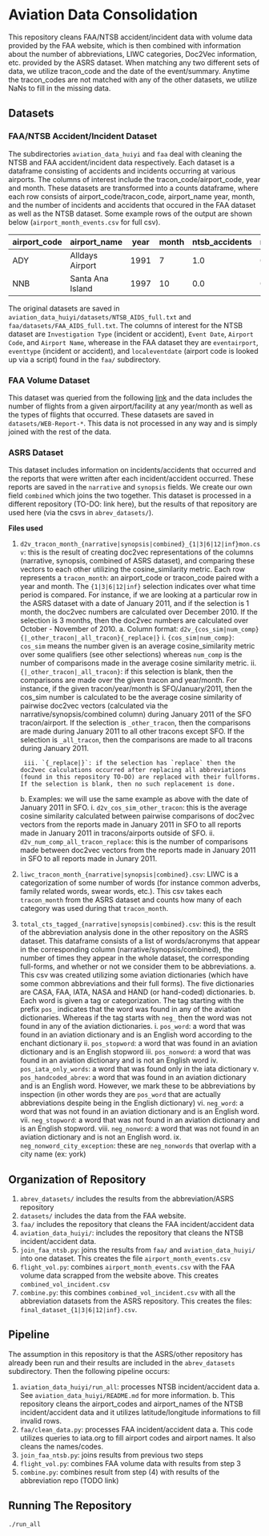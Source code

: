 # Aviation Data Consolidation
This repository cleans FAA/NTSB accident/incident data with volume data provided by the FAA website, which is then combined with information about the number of abbreviations, LIWC categories, Doc2Vec information, etc. provided by the ASRS dataset. When matching any two different sets of data, we utilize tracon\_code and the date of the event/summary. Anytime the tracon\_codes are not matched with any of the other datasets, we utilize NaNs to fill in the missing data.

## Datasets
### FAA/NTSB Accident/Incident Dataset
The subdirectories `aviation_data_huiyi` and `faa` deal with cleaning the NTSB and FAA accident/incident data respectively. Each dataset is a dataframe consisting of accidents and incidents occurring at various airports. The columns of interest include the tracon\_code/airport\_code, year and month. These datasets are transformed into a counts dataframe, where each row consists of airport\_code/tracon\_code, airport\_name year, month, and the number of incidents and accidents that occured in the FAA dataset as well as the NTSB dataset. Some example rows of the output are shown below (`airport_month_events.csv` for full csv).

| airport\_code | airport\_name | year | month | ntsb\_accidents | ntsb\_incidents | faa\_incidents | dataset |
| ------------- | ------------- | ---- | ----- | --------------- | --------------- | -------------- | ------- |
| ADY | Alldays Airport | 1991 | 7 | 1.0 | 0.0 | 0.0 | ntsb |
| NNB | Santa Ana Island | 1997 | 10 | 0.0 | 0.0 | 1.0 | faa |

The original datasets are saved in `aviation_data_huiyi/datasets/NTSB_AIDS_full.txt` and `faa/datasets/FAA_AIDS_full.txt`. The columns of interest for the NTSB dataset are `Investigation Type` (incident or accident), `Event Date`, `Airport Code`, and `Airport Name`, wherease in the FAA dataset they are `eventairport`, `eventtype` (incident or accident), and `localeventdate` (airport code is looked up via a script) found in the `faa/` subdirectory.

### FAA Volume Dataset
This dataset was queried from the following [link](https://aspm.faa.gov/opsnet/sys/tower.asp) and the data includes the number of flights from a given airport/facility at any year/month as well as the types of flights that occurred. These datasets are saved in `datasets/WEB-Report-*`. This data is not processed in any way and is simply joined with the rest of the data.

### ASRS Dataset
This dataset includes information on incidents/accidents that occurred and the reports that were written after each incident/accident occurred. These reports are saved in the `narrative` and `synopsis` fields. We create our own field `combined` which joins the two together. This dataset is processed in a different repository (TO-DO: link here), but the results of that repository are used here (via the csvs in `abrev_datasets/`). 

**Files used**
1. `d2v_tracon_month_{narrative|synopsis|combined}_{1|3|6|12|inf}mon.csv`: this is the result of creating doc2vec representations of the columns (narrative, synopsis, combined of ASRS dataset), and comparing these vectors to each other utilizing the cosine\_similarity metric. Each row represents a `tracon_month`: an airport_code or tracon_code paired with a year and month. The `{1|3|6|12|inf}` selection indicates over what time period is compared. For instance, if we are looking at a particular row in the ASRS dataset with a date of January 2011, and if the selection is 1 month, the doc2vec numbers are calculated over December 2010. If the selection is 3 months, then the doc2vec numbers are calculated over October - November of 2010.
    a. Column format: `d2v_{cos_sim|num_comp}{|_other_tracon|_all_tracon}{_replace|}`
        i. `{cos_sim|num_comp}`: `cos_sim` means the number given is an average cosine_similarity metric over some qualifiers (see other selections) whereas `num_comp` is the number of comparisons made in the average cosine similarity metric.
        ii. `{|_other_tracon|_all_tracon}`: if this selection is blank, then the comparisons are made over the given tracon and year/month. For instance, if the given tracon/year/month is SFO/January/2011, then the cos_sim number is calculated to be the average cosine similarity of pairwise doc2vec vectors (calculated via the narrative/synopsis/combined column) during January 2011 of the SFO tracon/airport. If the selection is `_other_tracon`, then the comparisons are made during January 2011 to all other tracons except SFO. If the selection is `_all_tracon`, then the comparisons are made to all tracons during January 2011.

        iii. `{_replace|}`: if the selection has `replace` then the doc2vec calculations occurred after replacing all abbreviations (found in this repository TO-DO) are replaced with their fullforms. If the selection is blank, then no such replacement is done.
    b. Examples: we will use the same example as above with the date of January 2011 in SFO.
        i. `d2v_cos_sim_other_tracon`: this is the average cosine similarity calculated between pairwise comparisons of doc2vec vectors from the reports made in January 2011 in SFO to all reports made in January 2011 in tracons/airports outside of SFO.
        ii. `d2v_num_comp_all_tracon_replace`: this is the number of comparisons made between doc2vec vectors from the reports made in January 2011 in SFO to all reports made in Junary 2011.
2. `liwc_tracon_month_{narrative|synopsis|combined}.csv`: LIWC is a categorization of some number of words (for instance common adverbs, family related words, swear words, etc.). This csv takes each `tracon_month` from the ASRS dataset and counts how many of each category was used during that `tracon_month`.
3. `total_cts_tagged_{narrative|synopsis|combined}.csv`: this is the result of the abbreviation analysis done in the other repository on the ASRS dataset. This dataframe consists of a list of words/acronyms that appear in the corresponding column (narrative/synopsis/combined), the number of times they appear in the whole dataset, the corresponding full-forms, and whether or not we consider them to be abbreviations.
    a. This csv was created utilizing some aviation dictionaries (which have some common abbreviations and their full forms). The five dictionaries are CASA, FAA, IATA, NASA and HAND (or hand-coded) dictionaries.
    b. Each word is given a tag or categorization. The tag starting with the prefix `pos_` indicates that the word was found in any of the aviation dictionaries. Whereas if the tag starts with `neg_` then the word was not found in any of the aviation dictionaries.
        i. `pos_word`: a word that was found in an aviation dictionary and is an English word according to the enchant dictionary
        ii. `pos_stopword`: a word that was found in an aviation dictionary and is an English stopword
        iii. `pos_nonword`: a word that was found in an aviation dictionary and is not an English word
        iv. `pos_iata_only_words`: a word that was found only in the iata dictionary
        v. `pos_handcoded_abrev`: a word that was found in an aviation dictionary and is an English word. However, we mark these to be abbreviations by inspection (in other words they are `pos_word` that are actually abbreviations despite being in the English dictionary)
        vi. `neg_word`: a word that was not found in an aviation dictionary and is an English word.
        vii. `neg_stopword`: a word that was not found in an aviation dictionary and is an English stopword.
        viii. `neg_nonword`: a word that was not found in an aviation dictionary and is not an English word.
        ix. `neg_nonword_city_exception`: these are `neg_nonwords` that overlap with a city name (ex: york)


## Organization of Repository
1. `abrev_datasets/` includes the results from the abbreviation/ASRS repository
2. `datasets/` includes the data from the FAA website.
3. `faa/` includes the repository that cleans the FAA incident/accident data
4. `aviation_data_huiyi/`: includes the repository that cleans the NTSB incident/accident data.
5. `join_faa_ntsb.py`: joins the results from `faa/` and `aviation_data_huiyi/` into one dataset. This creates the file `airport_month_events.csv`
6. `flight_vol.py`: combines `airport_month_events.csv` with the FAA volume data scrapped from the website above. This creates `combined_vol_incident.csv`
7. `combine.py`: this combines `combined_vol_incident.csv` with all the abbreviation datasets from the ASRS repository. This creates the files: `final_dataset_{1|3|6|12|inf}.csv`.

## Pipeline
The assumption in this repository is that the ASRS/other repository has already been run and their results are included in the `abrev_datasets` subdirectory. Then the following pipeline occurs:
1. `aviation_data_huiyi/run_all`: processes NTSB incident/accident data
    a. See `aviation_data_huiyi/README.md` for more information.
    b. This repository cleans the airport_codes and airport_names of the NTSB incident/accident data and it utilizes latitude/longitude informations to fill invalid rows.
2. `faa/clean_data.py`: processes FAA incident/accident data
    a. This code utilizes queries to iata.org to fill airport codes and airport names. It also cleans the names/codes.
3. `join_faa_ntsb.py`: joins results from previous two steps
4. `flight_vol.py`: combines FAA volume data with results from step 3
5. `combine.py`: combines result from step (4) with results of the abbreviation repo (TODO link)

## Running The Repository
```
./run_all
```
